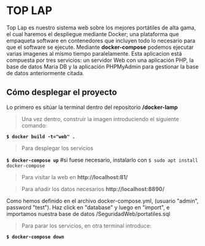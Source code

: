 # TOP LAP
Top Lap es nuestro sistema web sobre los mejores portátiles de alta gama, el cual haremos el despliegue mediante Docker; una plataforma que empaqueta software en contenedores que incluyen todo lo necesario para que el software se ejecute. Mediante **docker-compose** podemos ejecutar varias imagenes al mismo tiempo paralelamente. Esta aplicacion está compuesta por tres servicios: un servidor Web con una aplicación PHP, la base de datos Maria DB y la aplicación PHPMyAdmin para gestionar la base de datos anteriormente citada.

## Cómo desplegar el proyecto
Lo primero es sitúar la terminal dentro del repositorio **/docker-lamp**
>Una vez dentro, construir la imagen introduciendo el siguiente comando:
  
  **`$ docker build -t="web" .`**
 

>Para desplegar los servicios 

  **`$ docker-compose up`**  #si fuese necesario, instalarlo con `$ sudo apt install docker-compose`
  

>Para visitar la web en **http://localhost:81/**


>Para añadir los datos necesarios **http://localhost:8890/**

Como hemos definido en el archivo docker-compose.yml, (usuario "admin", password "test"). Haz click en "database" y luego en "import", e importamos nuestra base de datos /SeguridadWeb/portatiles.sql


>Para parar los servicios, en otra terminal introduce:

  **`$ docker-compose down`**
